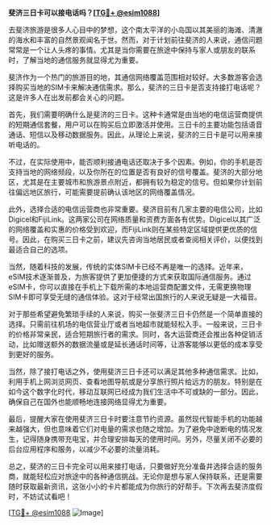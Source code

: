 **斐济三日卡可以接电话吗？[[TG💪+ @esim1088](https://t.me/s/esim1088)]**

去斐济旅游是很多人心目中的梦想，这个南太平洋的小岛国以其美丽的海滩、清澈的海水和丰富的自然景观闻名于世。然而，对于计划前往斐济的人来说，通信问题常常是一个让人头疼的事情。尤其是当你需要在旅途中保持与家人或朋友的联系时，了解当地的通信服务就显得尤为重要。

斐济作为一个热门的旅游目的地，其通信网络覆盖范围相对较好。大多数游客会选择购买当地的SIM卡来解决通信需求。那么，斐济的三日卡是否支持接打电话呢？这是许多人在出发前都会关心的问题。

首先，我们需要明确什么是斐济的三日卡。这种卡通常是由当地的电信运营商提供的短期通信套餐，用户可以在购买后立即激活并使用。三日卡的主要功能包括语音通话、短信以及移动数据服务。因此，从理论上来说，斐济的三日卡是可以用来接听电话的。

不过，在实际使用中，能否顺利接通电话还取决于多个因素。例如，你的手机是否支持当地的网络频段，以及你所在的位置是否有良好的信号覆盖。斐济的大部分地区，尤其是在主要城市和旅游景点附近，都拥有较为稳定的信号。但如果你计划前往偏远地区旅行，可能需要提前确认该地区的网络覆盖情况。

此外，选择合适的电信运营商也非常重要。斐济目前有几家主要的电信公司，比如Digicel和FijiLink。这两家公司在网络质量和资费方面各有优势。Digicel以其广泛的网络覆盖和实惠的价格受到欢迎，而FijiLink则在某些特定区域提供更优质的信号。因此，在购买三日卡之前，建议先咨询当地居民或者查阅相关评价，以便找到最适合自己的选项。

当然，随着科技的发展，传统的实体SIM卡已经不再是唯一的选择。近年来，eSIM技术逐渐普及，为旅客提供了更加便捷的方式来获取国际通信服务。通过eSIM卡，你可以直接在手机上下载所需的本地运营商配置文件，无需更换物理SIM卡即可享受无缝的通信体验。这对于经常出国旅行的人来说无疑是一大福音。

对于那些希望避免繁琐手续的人来说，购买一张斐济三日卡仍然是一个简单直接的选择。只需前往机场的电信营业厅或者当地超市就能轻松入手。一般来说，三日卡的价格非常亲民，适合短期旅行者的需求。同时，各大运营商还会推出各种促销活动，比如赠送额外的数据流量或是延长通话时间等，让游客能够以更低的成本享受到更好的服务。

当然，除了接打电话之外，使用斐济三日卡还可以满足其他多种通信需求。比如，利用手机上网浏览网页、查看地图导航或是分享旅行照片给远方的朋友。特别是在如今这个数字化时代，移动互联网已经成为我们生活中不可或缺的一部分。因此，确保自己在国外也能顺畅地连接网络显得尤为重要。

最后，提醒大家在使用斐济三日卡时要注意节约资源。虽然现代智能手机的功能越来越强大，但也意味着它们对电量的需求也随之增加。为了避免中途断电的情况发生，记得随身携带充电宝，并合理安排每天的使用时间。另外，尽量关闭不必要的后台应用程序和服务，以减少不必要的流量消耗。

总之，斐济的三日卡完全可以用来接打电话，只要做好充分准备并选择合适的服务商，就能轻松应对旅途中的各种通信挑战。无论你是想与家人保持联系，还是需要随时获取最新资讯，这张小小的卡片都能成为你旅行的好帮手。下次再去斐济度假时，不妨试试看吧！

[[TG💪+ @esim1088](https://t.me/s/esim1088) ![Image](https://i.postimg.cc/4NQfJmqS/Snipaste-2025-05-13-00-14-12.png)]